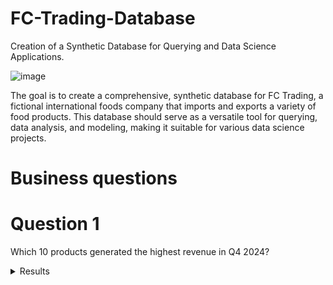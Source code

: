 # FC-Trading-Database
Creation of a Synthetic Database for Querying and Data Science Applications.

![image](https://github.com/user-attachments/assets/a445c6d2-0898-4ea2-96b1-7132c1d9f0d3)

The goal is to create a comprehensive, synthetic database for FC Trading, a fictional international foods company that imports and exports a variety of food products. This database should serve as a versatile tool for querying, data analysis, and modeling, making it suitable for various data science projects.

# Business questions

# Question 1
Which 10 products generated the highest revenue in Q4 2024?
<details>
  <summary>Results</summary>
  | Row | ProductID | Product Name   | Total Revenue  |
  |-----|-----------|----------------|----------------|
  | 1   | 10        | Chamomile Tea  | 30,252.60      |
  | 2   | 44        | Corn           | 27,793.60      |
  | 3   | 151       | Orange Juice   | 25,899.50      |
  | 4   | 8         | Bacon          | 25,666.20      |
  | 5   | 41        | Mustard Greens | 25,311.00      |
  | 6   | 98        | Truffle Oil    | 25,158.70      |
  | 7   | 18        | Scallops       | 24,399.23      |
  | 8   | 73        | Tuna Steak     | 24,030.00      |
  | 9   | 138       | Coconut Milk   | 23,217.48      |
  | 10  | 89        | Horseradish    | 23,137.08      |


# Question 2
Which 10 countries generated the highest revenue?

# Question 3
Revenue in 2024 per product category
<details>
  <summary>Results</summary>
  | Row | Category     | Total Revenue         |
  |-----|--------------|-----------------------|
  | 1   | Condiments   | 1,135,774.12          |
  | 2   | Beverages    | 1,124,646.53          |
  | 3   | Seafood      | 1,092,799.42          |
  | 4   | Dairy        | 973,502.71            |
  | 5   | Produce      | 939,477.87            |
  | 6   | Meat/Poultry | 899,082.94            |

  
# Question 4
Which countries had the highest revenue growth in 2024?
<details>
  <summary>Results</summary>
  | Row | Country        | Revenue 2024     | Revenue 2023     | Revenue Growth     |
|-----|----------------|------------------|------------------|--------------------|
| 1   | Brazil         | 502,694.95       | 454,799.79       | 0.1053             |
| 2   | Australia      | 59,166.35        | 54,744.84        | 0.0808             |
| 3   | United States  | 1,902,444.05     | 1,786,455.54     | 0.0649             |
| 4   | United Kingdom | 583,873.48       | 549,560.78       | 0.0624             |
| 5   | Sweden         | 55,214.69        | 52,407.13        | 0.0536             |
| 6   | Mexico         | 337,724.13       | 321,947.36       | 0.0490             |
| 7   | South Korea    | 65,664.81        | 62,966.72        | 0.0428             |
| 8   | Italy          | 166,735.65       | 166,258.39       | 0.0029             |
| 9   | Germany        | 720,279.60       | 719,308.82       | 0.0013             |
| 10  | France         | 458,021.27       | 458,473.26       | -0.0010            |

# Question 5
What was the average revenue growth from 2015 to 2024?
